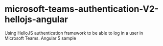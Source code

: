 # microsoft-teams-authentication-V2-hellojs-angular
Using HelloJS authentication framework to be able to log in a user in Microsoft Teams. Angular 5 sample
